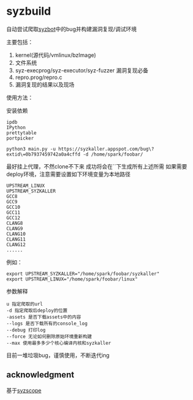 # syzbuild

自动尝试爬取[syzbot](https://syzkaller.appspot.com)中的bug并构建漏洞复现/调试环境

主要包括：
1. kernel(源代码/vmlinux/bzImage)
2. 文件系统
3. syz-execprog/syz-executor/syz-fuzzer 漏洞复现必备
4. repro.prog/repro.c
5. 漏洞复现的结果以及现场

使用方法：

安装依赖  

```shell
ipdb
IPython
prettytable
portpicker
```

```shell
python3 main.py -u https://syzkaller.appspot.com/bug\?extid\=0b7937459742a0a4cffd -d /home/spark/foobar/
```
最好挂上代理，不然clone不下来
成功将会在``下生成所有上述所需
如果需要deploy环境，注意需要设置如下环境变量为本地路径

```shell
UPSTREAM_LINUX
UPSTREAM_SYZKALLER
GCC8
GCC9
GCC10
GCC11
GCC12
CLANG8
CLANG9
CLANG10
CLANG11
CLANG12
......
```

例如：
```shell
export UPSTREAM_SYZKALLER="/home/spark/foobar/syzkaller"
export UPSTREAM_LINUX="/home/spark/foobar/linux"
```

参数解释

```shell
u 指定爬取的url
-d 指定爬取后deploy的位置
-assets 是否下载assets中的内容
--logs 是否下载所有的console_log
--debug 打印log
--force 无论如何删除原始环境重新构建
--max 使用最多多少个核心编译内核和syzkaller
```

目前一堆垃圾bug，谨慎使用，不断迭代ing

## acknowledgment
基于[syzscope](https://github.com/plummm/SyzScope)
